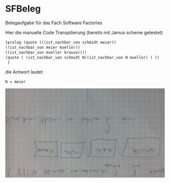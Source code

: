 # SFBeleg
Belegaufgabe für das Fach Software Factories

Hier die manuelle Code Transpilierung (bereits mit Jamus scheme getestet)
```
(prolog (quote (((ist_nachbar_von schmidt meier))
((ist_nachbar_von meier mueller))
((ist_nachbar_von mueller krause))))
(quote ( (ist_nachbar_von schmidt N)(ist_nachbar_von N mueller) ) ))
 ]
```
die Antwort lautet:
```
N = meier
```
![Bilder der Lösung](prolog.jpg)
